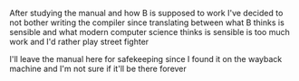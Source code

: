 After studying the manual and how B is supposed to work I've decided to not bother writing the compiler since translating between what B thinks is sensible and what modern computer science thinks is sensible is too much work and I'd rather play street fighter

I'll leave the manual here for safekeeping since I found it on the wayback machine and I'm not sure if it'll be there forever

